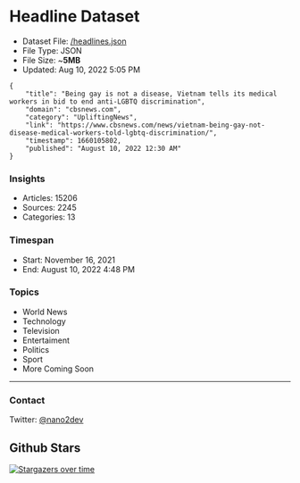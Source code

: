 # Headline Dataset

- Dataset File: [/headlines.json](https://raw.githubusercontent.com/fwd/news/master/headlines.json) 
- File Type: JSON
- File Size: ~**5MB**
- Updated: Aug 10, 2022 5:05 PM

```
{
    "title": "Being gay is not a disease, Vietnam tells its medical workers in bid to end anti-LGBTQ discrimination",
    "domain": "cbsnews.com",
    "category": "UpliftingNews",
    "link": "https://www.cbsnews.com/news/vietnam-being-gay-not-disease-medical-workers-told-lgbtq-discrimination/",
    "timestamp": 1660105802,
    "published": "August 10, 2022 12:30 AM"
}
```

### Insights

- Articles: 15206
- Sources: 2245
- Categories: 13

### Timespan

- Start: November 16, 2021
- End: August 10, 2022 4:48 PM

### Topics

- World News
- Technology
- Television
- Entertaiment
- Politics
- Sport
- More Coming Soon

---

### Contact 

Twitter: [@nano2dev](https://twitter.com/nano2dev)

## Github Stars

[![Stargazers over time](https://starchart.cc/fwd/news.svg)](https://starchart.cc/fwd/news)
	
